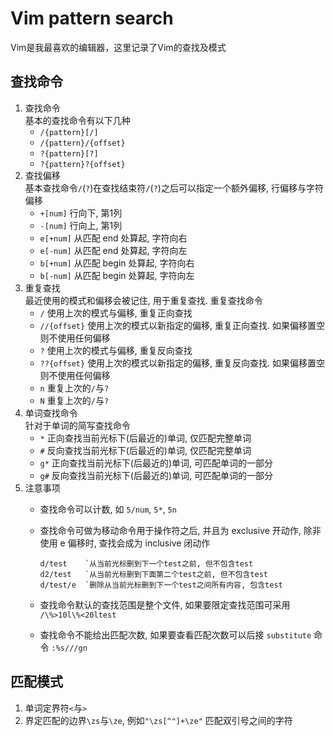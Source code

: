 # Vim pattern search

Vim是我最喜欢的编辑器，这里记录了Vim的查找及模式

## 查找命令

1. 查找命令  
  基本的查找命令有以下几种
    * `/{pattern}[/]`
    * `/{pattern}/{offset}`
    * `?{pattern}[?]`
    * `?{pattern}?{offset}`
1. 查找偏移  
  基本查找命令`/`(`?`)在查找结束符`/`(`?`)之后可以指定一个额外偏移,
  行偏移与字符偏移
    * `+[num]` 行向下, 第1列
    * `-[num]` 行向上, 第1列
    * `e[+num]` 从匹配 end 处算起, 字符向右
    * `e[-num]` 从匹配 end 处算起, 字符向左
    * `b[+num]` 从匹配 begin 处算起, 字符向右
    * `b[-num]` 从匹配 begin 处算起, 字符向左
1. 重复查找  
  最近使用的模式和偏移会被记住, 用于重复查找. 重复查找命令
    * `/` 使用上次的模式与偏移, 重复正向查找
    * `//{offset}` 使用上次的模式以新指定的偏移, 重复正向查找.
                  如果偏移置空则不使用任何偏移
    * `?` 使用上次的模式与偏移, 重复反向查找
    * `??{offset}` 使用上次的模式以新指定的偏移, 重复反向查找.
                  如果偏移置空则不使用任何偏移
    * `n` 重复上次的`/`与`?`
    * `N` 重复上次的`/`与`?`
1. 单词查找命令  
  针对于单词的简写查找命令
    * `*` 正向查找当前光标下(后最近的)单词, 仅匹配完整单词
    * `#` 反向查找当前光标下(后最近的)单词, 仅匹配完整单词
    * `g*` 正向查找当前光标下(后最近的)单词, 可匹配单词的一部分
    * `g#` 反向查找当前光标下(后最近的)单词, 可匹配单词的一部分
1. 注意事项
    * 查找命令可以计数, 如 `5/num`, `5*`, `5n`
    * 查找命令可做为移动命令用于操作符之后, 并且为 exclusive 开动作,
      除非使用 e 偏移时, 查找会成为 inclusive 闭动作

      ```vim
      d/test    `从当前光标删到下一个test之前, 但不包含test
      d2/test   `从当前光标删到下面第二个test之前, 但不包含test
      d/test/e  `删除从当前光标删到下一个test之间所有内容, 包含test
      ```

    * 查找命令默认的查找范围是整个文件, 如果要限定查找范围可采用
      `/\%>10l\%<20ltest`
    * 查找命令不能给出匹配次数, 如果要查看匹配次数可以后接 `substitute` 命令
      `:%s///gn`

## 匹配模式

1. 单词定界符`<`与`>`
1. 界定匹配的边界`\zs`与`\ze`, 例如`"\zs[^"]+\ze"` 匹配双引号之间的字符
